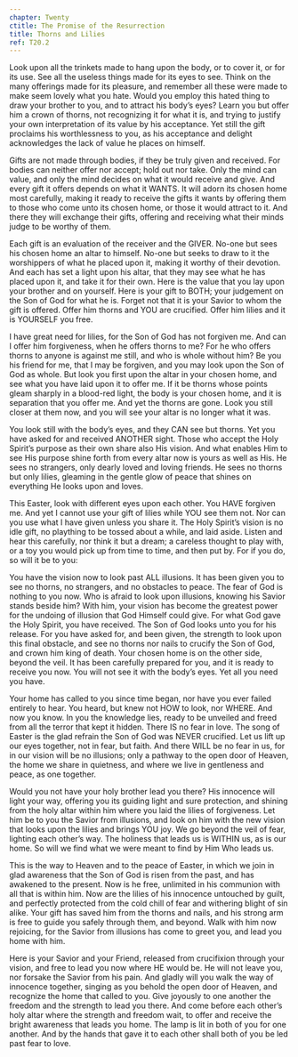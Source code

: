 ```yaml
---
chapter: Twenty
ctitle: The Promise of the Resurrection
title: Thorns and Lilies
ref: T20.2
---
```


Look upon all the trinkets made to hang upon the body, or to cover it,
or for its use. See all the useless things made for its eyes to see.
Think on the many offerings made for its pleasure, and remember all
these were made to make seem lovely what you hate. Would you employ this
hated thing to draw your brother to you, and to attract his body’s eyes?
Learn you but offer him a crown of thorns, not recognizing it for what
it is, and trying to justify your own interpretation of its value by his
acceptance. Yet still the gift proclaims his worthlessness to you, as his
acceptance and delight acknowledges the lack of value he places on
himself.

Gifts are not made through bodies, if they be truly given and received.
For bodies can neither offer nor accept; hold out nor take. Only the
mind can value, and only the mind decides on what it would receive and
give. And every gift it offers depends on what it
WANTS. It will adorn its chosen home most carefully, making it ready to
receive the gifts it wants by offering them to those who come unto its
chosen home, or those it would attract to it. And there they will
exchange their gifts, offering and receiving what their minds judge to
be worthy of them.

Each gift is an evaluation of the receiver and the GIVER. No-one but
sees his chosen home an altar to himself. No-one but seeks to draw to it
the worshippers of what he placed upon it, making it worthy of their
devotion. And each has set a light upon his altar, that they may see
what he has placed upon it, and take it for their own. Here is the value
that you lay upon your brother and on yourself. Here is your gift to
BOTH; your judgement on the Son of God for what he is. Forget not that
it is your Savior to whom the gift is offered. Offer him thorns and YOU
are crucified. Offer him lilies and it is YOURSELF you free.

I have great need for lilies, for the Son of God has not forgiven me.
And can I offer him forgiveness, when he offers thorns to me? For he who
offers thorns to anyone is against me still, and who is whole without
him? Be you his friend for me, that I may be forgiven, and you may look
upon the Son of God as whole. But look you first upon the altar in your
chosen home, and see what you have laid upon it to offer me. If it be
thorns whose points gleam sharply in a blood-red light, the body is your
chosen home, and it is separation that you offer me. And yet the thorns
are gone. Look you still closer at them now, and you will see your altar
is no longer what it was.

You look still with the body’s eyes, and they CAN see but thorns. Yet you
have asked for and received ANOTHER sight. Those who accept the Holy
Spirit’s purpose as their own share also His vision. And what enables
Him to see His purpose shine forth from every altar now is yours as well
as His. He sees no strangers, only dearly loved and loving friends. He
sees no thorns but only lilies, gleaming in the gentle glow of peace
that shines on everything He looks upon and loves.

This Easter, look with different eyes upon each other. You HAVE forgiven
me. And yet I cannot use your gift of lilies while YOU see them not. Nor
can you use what I have given unless you share it. The Holy Spirit’s
vision is no idle gift, no plaything to be tossed about a
while, and laid aside. Listen and hear this carefully, nor think it but
a dream; a careless thought to play with, or a toy you would pick up
from time to time, and then put by. For if you do, so will it be to you:

You have the vision now to look past ALL illusions. It has been given
you to see no thorns, no strangers, and no obstacles to peace. The fear
of God is nothing to you now. Who is afraid to look upon illusions,
knowing his Savior stands beside him? With him, your vision has become
the greatest power for the undoing of illusion that God Himself could
give. For what God gave the Holy Spirit, you have received. The Son of
God looks unto you for his release. For you have asked for, and been
given, the strength to look upon this final obstacle, and see no thorns
nor nails to crucify the Son of God, and crown him king of death. Your
chosen home is on the other side, beyond the veil. It has been carefully
prepared for you, and it is ready to receive you now. You will not see
it with the body’s eyes. Yet all you need you have.

Your home has called to you since time began, nor have you ever failed
entirely to hear. You heard, but knew not HOW to look, nor WHERE. And now
you know. In you the knowledge lies, ready to be unveiled and freed from
all the terror that kept it hidden. There IS no fear in love. The song of
Easter is the glad refrain the Son of God was NEVER crucified. Let us
lift up our eyes together, not in fear, but faith. And there WILL be no
fear in us, for in our vision will be no illusions; only a pathway to
the open door of Heaven, the home we share in quietness, and where we
live in gentleness and peace, as one together.

Would you not have your holy brother lead you there? His innocence will
light your way, offering you its guiding light and sure protection, and
shining from the holy altar within him where you laid the lilies of
forgiveness. Let him be to you the Savior from illusions, and look on
him with the new vision that looks upon the lilies and brings YOU joy. We
go beyond the veil of fear, lighting each other’s way. The holiness that
leads us is WITHIN us, as is our home. So will we find what we were
meant to find by Him Who leads us.

This is the way to Heaven and to the peace of Easter, in which we join
in glad awareness that the Son of God is risen from the past, and has
awakened to the present. Now is he free, unlimited in his
communion with all that is within him. Now are the lilies of his
innocence untouched by guilt, and perfectly protected from the cold
chill of fear and withering blight of sin alike. Your gift has saved him
from the thorns and nails, and his strong arm is free to guide you
safely through them, and beyond. Walk with him now rejoicing, for the
Savior from illusions has come to greet you, and lead you home with him.

Here is your Savior and your Friend, released from crucifixion through
your vision, and free to lead you now where HE would be. He will not
leave you, nor forsake the Savior from his pain. And gladly will you
walk the way of innocence together, singing as you behold the open door
of Heaven, and recognize the home that called to you. Give joyously to
one another the freedom and the strength to lead you there. And come
before each other’s holy altar where the strength and freedom wait, to
offer and receive the bright awareness that leads you home. The lamp is
lit in both of you for one another. And by the hands that gave it to
each other shall both of you be led past fear to love.

